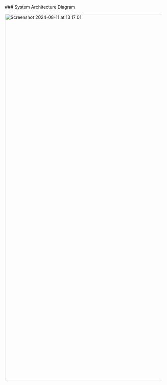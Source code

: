 ### System Architecture Diagram

<img width="1177" alt="Screenshot 2024-08-11 at 13 17 01" src="https://github.com/user-attachments/assets/ae2c1550-cea8-4119-80cb-2151b29f1e9d">
